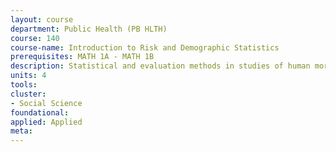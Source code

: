 ```yaml
---
layout: course 
department: Public Health (PB HLTH)
course: 140
course-name: Introduction to Risk and Demographic Statistics
prerequisites: MATH 1A - MATH 1B
description: Statistical and evaluation methods in studies of human mortality, morbidity, and natality. History of statistical terminology and notation, critical appraisal of registry and census data, measurement of risk and introduction to life tables. Computational systems and the analysis of mass data.
units: 4
tools: 
cluster:
- Social Science
foundational: 
applied: Applied
meta: 
---
```

